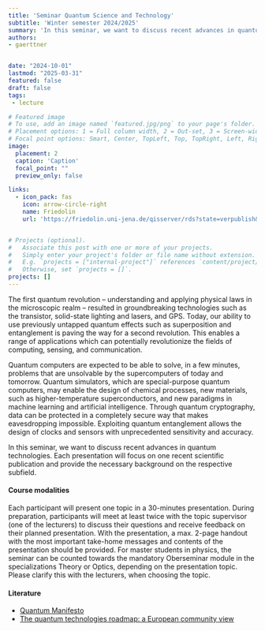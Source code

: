 ```yaml
---
title: 'Seminar Quantum Science and Technology'
subtitle: 'Winter semester 2024/2025'
summary: 'In this seminar, we want to discuss recent advances in quantum technologies. Each presentation will focus on one recent scientific publication and provide the necessary background on the respective subfield.'
authors:
- gaerttner


date: "2024-10-01"
lastmod: "2025-03-31"
featured: false
draft: false
tags:
 - lecture

# Featured image
# To use, add an image named `featured.jpg/png` to your page's folder.
# Placement options: 1 = Full column width, 2 = Out-set, 3 = Screen-width
# Focal point options: Smart, Center, TopLeft, Top, TopRight, Left, Right, BottomLeft, Bottom, BottomRight
image:
  placement: 2
  caption: 'Caption'
  focal_point: ""
  preview_only: false

links:
  - icon_pack: fas
    icon: arrow-circle-right
    name: Friedolin
    url: 'https://friedolin.uni-jena.de/qisserver/rds?state=verpublish&status=init&vmfile=no&moduleCall=webInfo&publishConfFile=webInfo&publishSubDir=veranstaltung&veranstaltung.veranstid=234734'


# Projects (optional).
#   Associate this post with one or more of your projects.
#   Simply enter your project's folder or file name without extension.
#   E.g. `projects = ["internal-project"]` references `content/project/deep-learning/index.md`.
#   Otherwise, set `projects = []`.
projects: []
---
```


The first quantum revolution – understanding and applying physical laws in the microscopic realm – resulted in groundbreaking technologies such as the transistor, solid-state lighting and lasers, and GPS. Today, our ability to use previously untapped quantum effects such as superposition and entanglement is paving the way for a second revolution. This enables a range of applications which can potentially revolutionize the fields of computing, sensing, and communication.

Quantum computers are expected to be able to solve, in a few minutes, problems that are unsolvable by the supercomputers of today and tomorrow. Quantum simulators, which are special-purpose quantum computers, may enable the design of chemical processes, new materials, such as higher-temperature superconductors, and new paradigms in machine learning and artificial intelligence. Through quantum cryptography, data can be protected in a completely secure way that makes eavesdropping impossible. Exploiting quantum entanglement allows the design of clocks and sensors with unprecedented sensitivity and accuracy.

In this seminar, we want to discuss recent advances in quantum technologies. Each presentation will focus on one recent scientific publication and provide the necessary background on the respective subfield. 

#### Course modalities

Each participant will present one topic in a 30-minutes presentation. During preparation, participants will meet at least twice with the topic supervisor (one of the lecturers) to discuss their questions and receive feedback on their planned presentation. With the presentation, a max. 2-page handout with the most important take-home messages and contents of the presentation should be provided. For master students in physics, the seminar can be counted towards the mandatory Oberseminar module in the specializations Theory or Optics, depending on the presentation topic. Please clarify this with the lecturers, when choosing the topic.


#### Literature
- [Quantum Manifesto](https://qt.eu/app/uploads/2018/04/93056_Quantum-Manifesto_WEB.pdf) 
- [The quantum technologies roadmap: a European community view](https://iopscience.iop.org/article/10.1088/1367-2630/aad1ea)

